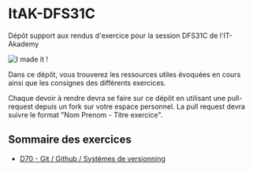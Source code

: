 # ItAK-DFS31C

Dépôt support aux rendus d'exercice pour la session DFS31C de l'IT-Akademy

![I made it !](https://media.giphy.com/media/v1.Y2lkPTc5MGI3NjExdDNiazR3OG5qMXF0NjhjcTVzNjR0MTFhNGFydHc0MWtvdDBjY3d6dyZlcD12MV9pbnRlcm5hbF9naWZfYnlfaWQmY3Q9Zw/xiAqCzbB3eZvG/giphy.gif)

Dans ce dépôt, vous trouverez les ressources utiles évoquées en cours ainsi que les consignes des différents exercices.

Chaque devoir à rendre devra se faire sur ce dépôt en utilisant une pull-request depuis un fork sur votre espace personnel.
La pull request devra suivre le format "Nom Prenom - Titre exercice".

## Sommaire des exercices

  - [D70 - Git / Github / Systèmes de versionning](D70_Git/Exercices.md)
